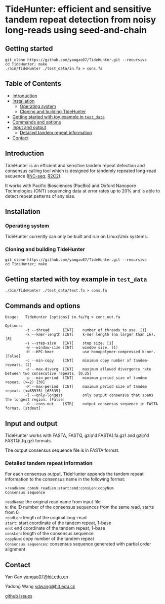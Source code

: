 # TideHunter: efficient and sensitive tandem repeat detection from noisy long-reads using seed-and-chain

## Getting started
	git clone https://github.com/yangao07/TideHunter.git --recursive
	cd TideHunter; make
	./bin/TideHunter ./test_data/in.fa > cons.fa

## Table of Contents

- [Introduction](#introduction)
- [Installation](#install)
  - [Operating system](#os)
  - [Cloning and building TideHunter](#build)
- [Getting started with toy example in `test_data`](#start)
- [Commands and options](#cmd)
- [Input and output](#input_output)
  - [Detailed tandem repeat information](#information)
- [Contact](#contact)

## <a name="introduction"></a>Introduction
TideHunter is an efficient and sensitive tandem repeat detection and
consensus calling tool which is designed for tandemly repeated
long-read sequence ([INC-seq](https://doi.org/10.1186/s13742-016-0140-7),
[R2C2](https://doi.org/10.1073/pnas.1806447115)). 

It works with Pacific Biosciences (PacBio) and 
Oxford Nanopore Technologies (ONT) sequencing data at error rates 
up to 20% and is able to detect repeat patterns of any size.

## <a name="install"></a>Installation
### <a name="os"></a>Operating system
TideHunter currently can only be built and run on Linux/Unix systems.

### <a name="build"></a>Cloning and building TideHunter
```
git clone https://github.com/yangao07/TideHunter.git --recursive
cd TideHunter; make
```

## <a name="start"></a>Getting started with toy example in `test_data`
```
./bin/TideHunter ./test_data/test.fa > cons.fa
```

## <a name="cmd"></a>Commands and options
```
Usage:   TideHunter [options] in.fa/fq > cons_out.fa

Options: 
         -t --thread      [INT]    number of threads to use. [1]
         -k --kmer-length [INT]    k-mer length (no larger than 16). [8]
         -s --step-size   [INT]    step size. [1]
         -w --window-size [INT]    window size. [1]
         -H --HPC-kmer             use homopolymer-compressed k-mer. [False]
         -c --min-copy    [INT]    minimum copy number of tandem-repeats. [2]
         -e --max-diverg  [INT]    maximum allowed divergence rate between two consecutive repeats. [0.25]
         -p --min-period  [INT]    minimum period size of tandem repeat. (>=2) [30]
         -P --max-period  [INT]    maximum period size of tandem repeat. (<=65535) [65535]
         -l --only-longest         only output consensus that spans the longest region. [False]
         -O --cons-out    [STR]    output consensus sequence in FASTA format. [stdout]

```

## <a name="input_output"></a>Input and output
TideHunter works with FASTA, FASTQ, gzip'd FASTA(.fa.gz) and gzip'd FASTQ(.fq.gz) formats.

The output consensus sequence file is in FASTA format.

### <a name="information"></a>Detailed tandem repeat information 
For each consensus output, TideHunter appends the tandem repeat information 
to the consensus name in the following format:

```
>readName_consN_readLen:start:end:consLen:copyNum
Consensus sequence
```
`readName`: the original read name from input file \
`N`: the ID number of the consensus sequences from the same read, starts from 0\
`readLen`: length of the original long-read\
`start`: start coordinate of the tandem repeat, 1-base\
`end`: end coordinate of the tandem repeat, 1-base\
`consLen`: length of the consensus sequence\
`copyNum`:  copy number of the tandem repeat\
`Consensus sequences`: consensus sequence generated with partial order alignment


## <a name="contact"></a>Contact
Yan Gao yangao07@hit.edu.cn

Yadong Wang ydwang@hit.edu.cn

[github issues](https://github.com/yangao07/TideHunter/issues)
